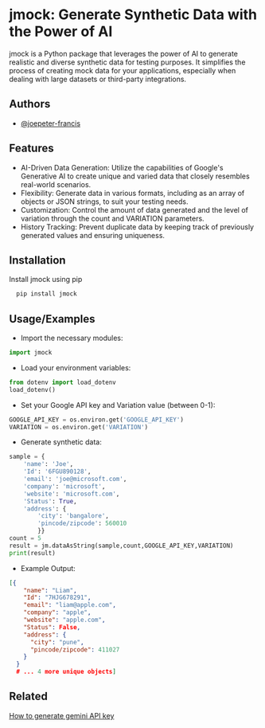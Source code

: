 
# jmock: Generate Synthetic Data with the Power of AI
jmock is a Python package that leverages the power of AI to generate realistic and diverse synthetic data for testing purposes. It simplifies the process of creating mock data for your applications, especially when dealing with large datasets or third-party integrations.


## Authors

- [@joepeter-francis](https://github.com/joepeter-francis)


## Features

- AI-Driven Data Generation: Utilize the capabilities of Google's Generative AI to create unique and varied data that closely resembles real-world scenarios.
- Flexibility: Generate data in various formats, including as an array of objects or JSON strings, to suit your testing needs.
- Customization: Control the amount of data generated and the level of variation through the count and VARIATION parameters.
- History Tracking: Prevent duplicate data by keeping track of previously generated values and ensuring uniqueness.


## Installation

Install jmock using pip

```bash
  pip install jmock
```
    
## Usage/Examples
- Import the necessary modules:
```python
import jmock
```
- Load your environment variables:
```python
from dotenv import load_dotenv
load_dotenv()
```
- Set your Google API key and Variation value (between 0-1):
```python
GOOGLE_API_KEY = os.environ.get('GOOGLE_API_KEY')
VARIATION = os.environ.get('VARIATION')
```
- Generate synthetic data:
```python
sample = {
    'name': 'Joe', 
    'Id': '6FGU890128', 
    'email': 'joe@microsoft.com', 
    'company': 'microsoft', 
    'website': 'microsoft.com', 
    'Status': True, 
    'address': {
        'city': 'bangalore', 
        'pincode/zipcode': 560010
        }}
count = 5
result = jm.dataAsString(sample,count,GOOGLE_API_KEY,VARIATION)
print(result)
```
- Example Output:
```json
[{
    "name": "Liam",
    "Id": "7HJG678291",
    "email": "liam@apple.com",
    "company": "apple",
    "website": "apple.com",
    "Status": False,
    "address": {
      "city": "pune",
      "pincode/zipcode": 411027
    }
  }
  # ... 4 more unique objects]
  ```
## Related
[How to generate gemini API key](https://github.com/matiassingers/awesome-readme)

